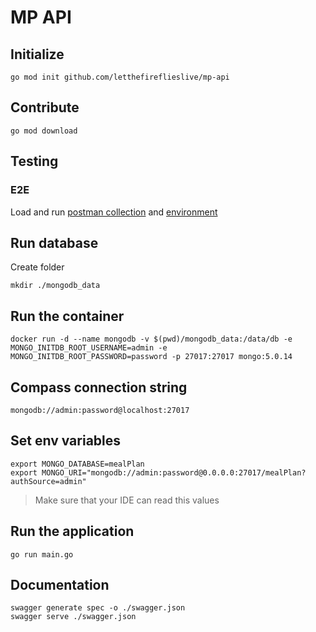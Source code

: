 # MP API

## Initialize
`go mod init github.com/letthefireflieslive/mp-api`

## Contribute
`go mod download`

## Testing

### E2E
Load and run [postman collection](https://www.getpostman.com/collections/de9ac6fa670ad3fc7ce3) and 
[environment](https://hammerden.postman.co/workspace/hammerden~20b843e8-ff70-4051-8b09-2a779a657145/environment/23681075-bc2f01e6-fe9f-4e62-a238-4a7e813df886)

## Run database
Create folder

`mkdir ./mongodb_data`

## Run the container
`docker run -d --name mongodb -v $(pwd)/mongodb_data:/data/db -e MONGO_INITDB_ROOT_USERNAME=admin -e MONGO_INITDB_ROOT_PASSWORD=password -p 27017:27017 mongo:5.0.14`

## Compass connection string
`mongodb://admin:password@localhost:27017`

## Set env variables
```
export MONGO_DATABASE=mealPlan
export MONGO_URI="mongodb://admin:password@0.0.0.0:27017/mealPlan?authSource=admin"
```
> Make sure that your IDE can read this values

## Run the application 
`go run main.go`

## Documentation
```
swagger generate spec -o ./swagger.json
swagger serve ./swagger.json
```

